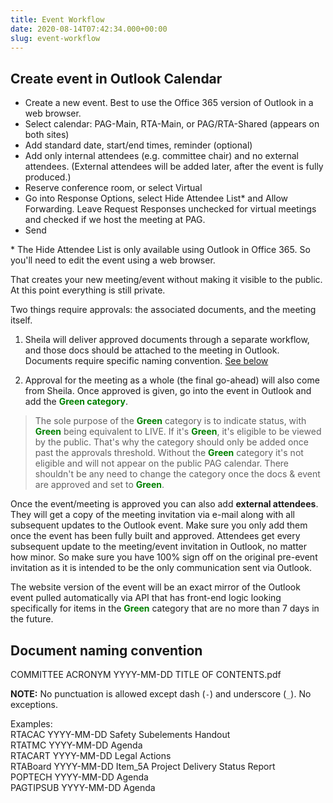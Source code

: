 ```yaml
---
title: Event Workflow
date: 2020-08-14T07:42:34.000+00:00
slug: event-workflow
---
```


## Create event in Outlook Calendar

- Create a new event. Best to use the Office 365 version of Outlook in a web browser.
- Select calendar: PAG-Main, RTA-Main, or PAG/RTA-Shared (appears on both sites)
- Add standard date, start/end times, reminder (optional)
- Add only internal attendees (e.g. committee chair) and no external attendees. (External attendees will be added later, after the event is fully produced.)
- Reserve conference room, or select Virtual
- Go into Response Options, select Hide Attendee List&#42; and Allow Forwarding. Leave Request Responses unchecked for virtual meetings and checked if we host the meeting at PAG. 
- Send

&#42; The Hide Attendee List is only available using Outlook in Office 365. So you'll need to edit the event using a web browser.

That creates your new meeting/event without making it visible to the public. At this point everything is still private.

Two things require approvals: the associated documents, and the meeting itself. 

1. Sheila will deliver approved documents through a separate workflow, and those docs should be attached to the meeting in Outlook. Documents require specific naming convention. [See below](/event-workflow#document-naming-convention)

2. Approval for the meeting as a whole (the final go-ahead) will also come from Sheila. Once approved is given, go into the event in Outlook and add the <b style="color:green;">Green category</b>. 

> The sole purpose of the <b style="color:green;">Green</b> category is to indicate status, with <b style="color:green;">Green</b> being equivalent to LIVE. If it's <b style="color:green;">Green</b>, it's eligible to be viewed by the public. That's why the category should only be added once past the approvals threshold. Without the <b style="color:green;">Green</b> category it's not eligible and will not appear on the public PAG calendar. There shouldn't be any need to change the category once the docs & event are approved and set to <b style="color:green;">Green</b>.

Once the event/meeting is approved you can also add <b>external attendees</b>. They will get a copy of the meeting invitation via e-mail along with all subsequent updates to the Outlook event. Make sure you only add them once the event has been fully built and approved. Attendees get every subsequent update to the meeting/event invitation in Outlook, no matter how minor. So make sure you have 100% sign off on the original pre-event invitation as it is intended to be the only communication sent via Outlook.

The website version of the event will be an exact mirror of the Outlook event pulled automatically via API that has front-end logic looking specifically for items in the <b style="color:green;">Green</b> category that are no more than 7 days in the future. 

## Document naming convention
COMMITTEE ACRONYM YYYY-MM-DD TITLE OF CONTENTS.pdf

**NOTE:** No punctuation is allowed except dash (`-`) and underscore (`_`). No exceptions.

Examples:<br>
RTACAC YYYY-MM-DD Safety Subelements Handout<br>
RTATMC YYYY-MM-DD Agenda<br>
RTACART YYYY-MM-DD Legal Actions<br>
RTABoard YYYY-MM-DD Item_5A Project Delivery Status Report<br>
POPTECH YYYY-MM-DD Agenda<br>
PAGTIPSUB YYYY-MM-DD Agenda


